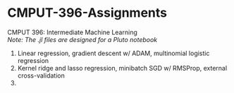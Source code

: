 # CMPUT-396-Assignments
CMPUT 396: Intermediate Machine Learning  
*Note: The .jl files are designed for a Pluto notebook*

1. Linear regression, gradient descent w/ ADAM, multinomial logistic regression
2. Kernel ridge and lasso regression, minibatch SGD w/ RMSProp, external cross-validation
3. 
